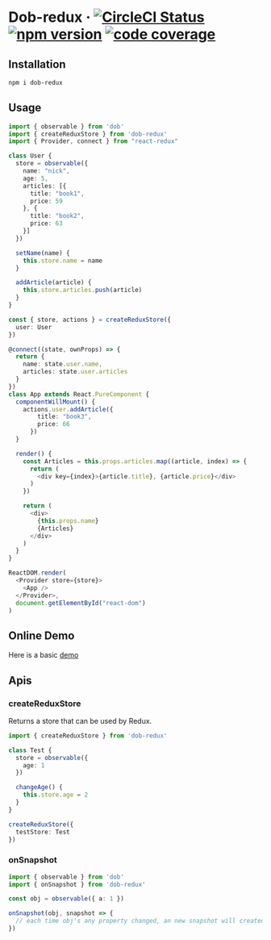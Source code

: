 # Dob-redux &middot; [![CircleCI Status](https://img.shields.io/travis/dobjs/dob-redux/master.svg?style=flat)](https://travis-ci.org/dobjs/dob-redux) [![npm version](https://img.shields.io/npm/v/dob-redux.svg?style=flat)](https://www.npmjs.com/package/dob-redux) [![code coverage](https://img.shields.io/codecov/c/github/dobjs/dob-redux/master.svg)](https://codecov.io/github/dobjs/dob-redux)

## Installation

```bash
npm i dob-redux
```

## Usage

```typescript
import { observable } from 'dob'
import { createReduxStore } from 'dob-redux'
import { Provider, connect } from "react-redux"

class User {
  store = observable({
    name: "nick",
    age: 5,
    articles: [{
      title: "book1",
      price: 59
    }, {
      title: "book2",
      price: 63
    }]
  })

  setName(name) {
    this.store.name = name
  }

  addArticle(article) {
    this.store.articles.push(article)
  }
}

const { store, actions } = createReduxStore({
  user: User
})

@connect((state, ownProps) => {
  return {
    name: state.user.name,
    articles: state.user.articles
  }
})
class App extends React.PureComponent {
  componentWillMount() {
    actions.user.addArticle({
      	title: "book3",
        price: 66
      })
  }

  render() {
    const Articles = this.props.articles.map((article, index) => {
      return (
        <div key={index}>{article.title}, {article.price}</div>
      )
    })

    return (
      <div>
        {this.props.name}
        {Articles}
      </div>
    )
  }
}

ReactDOM.render(
  <Provider store={store}>
    <App />
  </Provider>,
  document.getElementById("react-dom")
)
```

## Online Demo

Here is a basic [demo](https://jsfiddle.net/56saqqvw/9/)

## Apis

### createReduxStore

Returns a store that can be used by Redux.

```typescript
import { createReduxStore } from 'dob-redux'

class Test {
  store = observable({
    age: 1
  })

  changeAge() {
    this.store.age = 2
  }
}

createReduxStore({
  testStore: Test
})
```

### onSnapshot

```typescript
import { observable } from 'dob'
import { onSnapshot } from 'dob-redux'

const obj = observable({ a: 1 })

onSnapshot(obj, snapshot => {
  // each time obj's any property changed, an new snapshot will created here
})
```